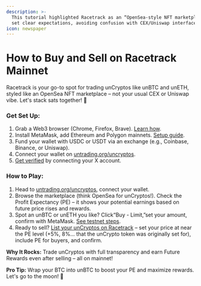```yaml
---
description: >-
  This tutorial highlighted Racetrack as an “OpenSea-style NFT marketplace” to
  set clear expectations, avoiding confusion with CEX/Uniswap interfaces.
icon: newspaper
---
```


# How to Buy and Sell on Racetrack Mainnet

Racetrack is your go-to spot for trading unCryptos like unBTC and unETH, styled like an OpenSea NFT marketplace – not your usual CEX or Uniswap vibe. Let's stack sats together! 🚀

### Get Set Up:

1. Grab a Web3 browser (Chrome, Firefox, Brave). [Learn how](https://www.youtube.com/watch?v=2QR11oDukn4).&#x20;
2. Install MetaMask, add Ethereum and Polygon mainnets. [Setup guide](https://www.youtube.com/watch?v=9o5g5lziq0c).&#x20;
3. Fund your wallet with USDC or USDT via an exchange (e.g., Coinbase, Binance, or Uniswap).&#x20;
4. Connect your wallet on [untrading.org/uncryptos](http://untrading.org/uncryptos).
5. [Get verified](https://docs.untrading.org/tutorials/registering-and-being-verified-on-untrading.org) by connecting your X account.

### How to Play:

1. Head to [untrading.org/uncryptos](https://untrading.org/uncryptos), connect your wallet.&#x20;
2. Browse the marketplace (think OpenSea for unCryptos!). Check the Profit Expectancy (PE) – it shows your potential earnings based on future price rises and rewards.&#x20;
3. Spot an unBTC or unETH you like? Click“Buy - Limit,”set your amount, confirm with MetaMask. [See testnet steps](https://docs.untrading.org/tutorials/how-to-buy-and-sell-uncryptos-on-untrading.org-testnet).&#x20;
4. Ready to sell? [List your unCryptos on Racetrack](https://docs.untrading.org/tutorials/how-to-buy-and-sell-uncryptos-on-untrading.org-testnet#step-4-list-sell-and-make-changes-to-unbtc-uneth-unsol-unlink-ununi-and-un-offerings) – set your price at near the PE level (+5%, 8%... that the unCrypto token was originally set for), include PE for buyers, and confirm.&#x20;

**Why It Rocks:** Trade unCryptos with full transparency and earn Future Rewards even after selling – all on mainnet!

**Pro Tip:** Wrap your BTC into unBTC to boost your PE and maximize rewards. Let's go to the moon! 🌙
